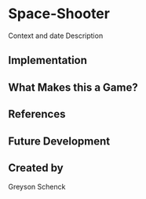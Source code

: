 # Space-Shooter
Context and date
Description

## Implementation

## What Makes this a Game?

## References

## Future Development

## Created by
Greyson Schenck
